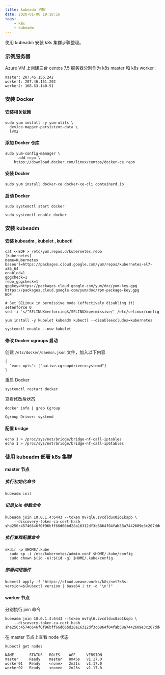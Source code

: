 ```yaml
---
title: kubeadm 初探
date: 2020-01-06 19:18:16
tags:
	- k8s
	- kubeadm
---
```


使用 kubeadm 安装 k8s 集群步骤整理。

### 示例服务器

Azure VM 上创建三台 centos 7.5 服务器分别作为 k8s master 和 k8s worker：

```
master: 207.46.156.242
worker1: 207.46.151.202
worker2: 168.63.140.91
```

### 安装 Docker

#### 安装相关依赖

```
sudo yum install -y yum-utils \
  device-mapper-persistent-data \
  lvm2
```
#### 添加 Docker 仓库

```
sudo yum-config-manager \
    --add-repo \
    https://download.docker.com/linux/centos/docker-ce.repo
```

#### 安装 Docker 

```
sudo yum install docker-ce docker-ce-cli containerd.io
```

#### 启动 Docker

```
sudo systemctl start docker

sudo systemctl enable docker
```

### 安装 kubeadm

#### 安装 kubeadm , kubelet , kubectl

```
cat <<EOF > /etc/yum.repos.d/kubernetes.repo
[kubernetes]
name=Kubernetes
baseurl=https://packages.cloud.google.com/yum/repos/kubernetes-el7-x86_64
enabled=1
gpgcheck=1
repo_gpgcheck=1
gpgkey=https://packages.cloud.google.com/yum/doc/yum-key.gpg https://packages.cloud.google.com/yum/doc/rpm-package-key.gpg
EOF

# Set SELinux in permissive mode (effectively disabling it)
setenforce 0
sed -i 's/^SELINUX=enforcing$/SELINUX=permissive/' /etc/selinux/config

yum install -y kubelet kubeadm kubectl --disableexcludes=kubernetes

systemctl enable --now kubelet
```

#### 修改 Docker cgroups 启动

创建 `/etc/docker/daemon.json` 文件，加入以下内容

```
{
  "exec-opts": ["native.cgroupdriver=systemd"]
}
```
重启 Docker

```
systemctl restart docker
```

查看修改后状态

```
docker info | grep Cgroup

Cgroup Driver: systemd
```

#### 配置 bridge 

```
echo 1 > /proc/sys/net/bridge/bridge-nf-call-iptables
echo 1 > /proc/sys/net/bridge/bridge-nf-call-ip6tables
```

### 使用 kubeadm 部署 k8s 集群

#### master 节点

##### 执行初始化命令

```
kubeadm init
```

##### 记录 join 参数命令

```
kubeadm join 10.0.1.4:6443 --token mv7ql6.zvcdldux0io1kspb \
    --discovery-token-ca-cert-hash sha256:45746646f0f96bff66d66bd28a16312df3c6864f04fab58a7442609e3c207ddc
```

##### 执行集群配置命令

```
mkdir -p $HOME/.kube
  sudo cp -i /etc/kubernetes/admin.conf $HOME/.kube/config
  sudo chown $(id -u):$(id -g) $HOME/.kube/config
```

##### 部署网络插件

```
kubectl apply -f "https://cloud.weave.works/k8s/net?k8s-version=$(kubectl version | base64 | tr -d '\n')"
```

#### worker 节点

分别执行 join 命令

```
kubeadm join 10.0.1.4:6443 --token mv7ql6.zvcdldux0io1kspb \
    --discovery-token-ca-cert-hash sha256:45746646f0f96bff66d66bd28a16312df3c6864f04fab58a7442609e3c207ddc
```

在 master 节点上查看 node 状态

```
kubectl get nodes

NAME       STATUS   ROLES    AGE     VERSION
master     Ready    master   8m45s   v1.17.0
worker01   Ready    <none>   2m31s   v1.17.0
worker02   Ready    <none>   2m23s   v1.17.0
```






